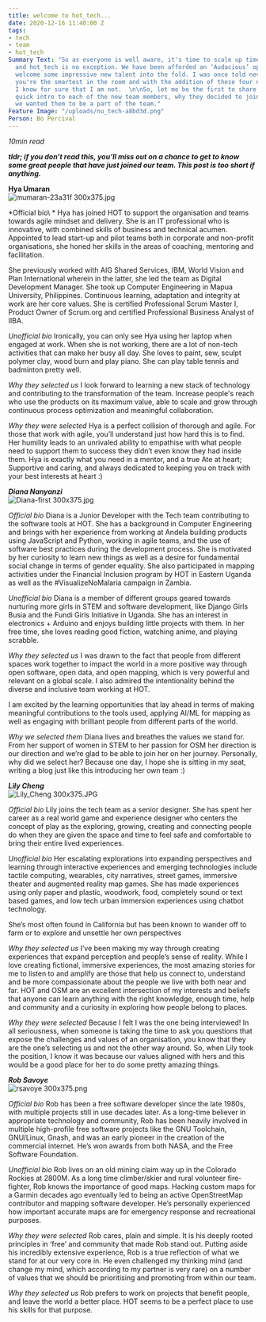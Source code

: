 ```yaml
---
title: welcome to hot_tech...
date: 2020-12-16 11:40:00 Z
tags:
- tech
- team
- hot_tech
Summary Text: "So as everyone is well aware, it's time to scale up time over here
  and hot_tech is no exception. We have been afforded an ‘Audacious’ opportunity to
  welcome some impressive new talent into the fold. I was once told never to assume
  you're the smartest in the room and with the addition of these four new team members,
  I know for sure that I am not.  \n\nSo, let me be the first to share with you a
  quick intro to each of the new team members, why they decided to join us and why
  we wanted them to be a part of the team."
Feature Image: "/uploads/nu_tech-a8bd3d.png"
Person: Bo Percival
---
```


*10min read*

***tldr; if you don’t read this, you’ll miss out on a chance to get to know some great people that have just joined our team. This post is too short if anything.***

**Hya Umaran**\
![mumaran-23a31f 300x375.jpg](/uploads/mumaran-23a31f%20300x375.jpg)

*Official bio\\  *
Hya has joined HOT to support the organisation and teams towards agile mindset and delivery. She is an IT professional who is innovative, with combined skills of business and technical acumen. Appointed to lead start-up and pilot teams both in corporate and non-profit organisations, she honed her skills in the areas of coaching, mentoring and facilitation.

She previously worked with AIG Shared Services, IBM, World Vision and Plan International wherein in the latter, she led the team as Digital Development Manager. She took up Computer Engineering in Mapua University, Philippines. Continuous learning, adaptation and integrity at work are her core values. She is certified Professional Scrum Master I, Product Owner of Scrum.org and certified Professional Business Analyst of IIBA.

*Unofficial bio*
Ironically, you can only see Hya using her laptop when engaged at work. When she is not working, there are a lot of non-tech activities that can make her busy all day. She loves to paint, sew, sculpt polymer clay, wood burn and play piano. She can play table tennis and badminton pretty well.

*Why they selected us*
I look forward to learning a new stack of technology and contributing to the transformation of the team. Increase people's reach who use the products on its maximum value, able to scale and grow  through continuous process optimization and meaningful collaboration.

*Why they were selected*
Hya is a perfect collision of thorough and agile. For those that work with agile, you’ll understand just how hard this is to find. Her humility leads to an unrivaled ability to empathise with what people need to support them to success they didn’t even know they had inside them. Hya is exactly what you need in a mentor, and a true Ate at heart; Supportive and caring, and always dedicated to keeping you on track with your best interests at heart :)

***Diana Nanyanzi***\
![Diana-first 300x375.jpg](/uploads/Diana-first%20300x375.jpg)

*Official bio*
Diana is a Junior Developer with the Tech team contributing to the software tools at HOT. She has a background in Computer Engineering and brings with her experience from working at Andela building products using JavaScript and Python, working in agile teams, and the use of software best practices during the development process. She is motivated by her curiosity to learn new things as well as a desire for fundamental social change in terms of gender equality. She also participated in mapping activities under the Financial Inclusion program by HOT in Eastern Uganda as well as the #VisualizeNoMalaria campaign in Zambia.

*Unofficial bio*
Diana is a member of different groups geared towards nurturing more girls in STEM and software development, like Django Girls Busia and the Fundi Girls Initiative in Uganda. She has an interest in electronics \+ Arduino and enjoys building little projects with them. In her free time, she loves reading good fiction, watching anime, and playing scrabble.

*Why they selected us*
I was drawn to the fact that people from different spaces work together to impact the world in a more positive way through open software, open data, and open mapping, which is very powerful and relevant on a global scale. I also admired the intentionality behind the diverse and inclusive team working at HOT.

I am excited by the learning opportunities that lay ahead in terms of making meaningful contributions to the tools used, applying AI/ML for mapping as well as engaging with brilliant people from different parts of the world.

*Why we selected them*
Diana lives and breathes the values we stand for. From her support of women in STEM to her passion for OSM her direction is our direction and we’re glad to be able to join her on her journey. Personally, why did we select her? Because one day, I hope she is sitting in my seat, writing a blog just like this introducing her own team :)

***Lily Cheng***\
![Lily_Cheng 300x375.JPG](/uploads/Lily_Cheng%20300x375.JPG)

*Official bio*
Lily joins the tech team as a senior designer. She has spent her career as a real world game and experience designer who centers the concept of play as the exploring, growing, creating and connecting people do when they are given the space and time to feel safe and comfortable to bring their entire lived experiences.

*Unofficial bio*
Her escalating explorations into expanding perspectives and learning through interactive experiences and emerging technologies include tactile computing, wearables, city narratives, street games, immersive theater  and augmented reality map games. She has made experiences using only paper and plastic, woodwork, food, completely sound or text based games, and low tech urban immersion experiences using chatbot technology.

She’s most often found in California but has been known to wander off to farm or to explore and unsettle her own perspectives

*Why they selected us*
I’ve been making my way through creating experiences that expand perception and people’s sense of reality. While I love creating fictional, immersive experiences, the most amazing stories for me to listen to and amplify are those that help us connect to, understand and be more compassionate about the people we live with both near and far. HOT and OSM are an excellent intersection of my interests and beliefs that anyone can learn anything with the right knowledge, enough time, help and community and a curiosity in exploring how people belong to places.

*Why they were selected*
Because I felt I was the one being interviewed! In all seriousness, when someone is taking the time to ask you questions that expose the challenges and values of an organisation, you know that they are the one’s selecting us and not the other way around. So, when Lily took the position, I know it was because our values aligned with hers and this would be a good place for her to do some pretty amazing things.

***Rob Savoye***\
![rsavoye 300x375.png](/uploads/rsavoye%20300x375.png)

*Official bio*
Rob has been a free software developer since the late 1980s, with multiple projects still in use decades later. As a long-time believer in appropriate technology and community, Rob has been heavily involved in multiple high-profile free software projects like the GNU Toolchain, GNU/Linux, Gnash, and was an early pioneer in the creation of the commercial internet. He’s won awards from both NASA, and the Free Software Foundation.

*Unofficial bio*
Rob lives on an old mining claim way up in the Colorado Rockies at 2800M. As a long time climber/skier and rural volunteer fire-fighter, Rob knows the importance of good maps. Hacking custom maps for a Garmin decades ago eventually led to being an active OpenStreetMap contributor and mapping software developer. He’s personally experienced how important accurate maps are for emergency response and recreational purposes.

*Why they were selected*
Rob cares, plain and simple. It is his deeply rooted principles in ‘free’ and community that made Rob stand out. Putting aside his incredibly extensive experience, Rob is a true reflection of what we stand for at our very core in. He even challenged my thinking mind (and change my mind, which according to my partner is very rare) on a number of values that we should be prioritising and promoting from within our team.

*Why they selected us*
Rob prefers to work on projects that benefit people, and leave the world a better place. HOT seems to be a perfect place to use his skills for that purpose.